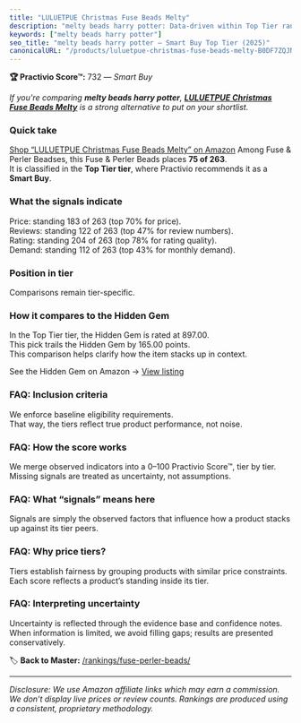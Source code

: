 ```yaml
---
title: "LULUETPUE Christmas Fuse Beads Melty"
description: "melty beads harry potter: Data-driven within Top Tier ranking using the Practivio Score™. Positioned by quality, value, demand, findability, momentum."
keywords: ["melty beads harry potter"]
seo_title: "melty beads harry potter — Smart Buy Top Tier (2025)"
canonicalURL: "/products/luluetpue-christmas-fuse-beads-melty-B0DF7ZQJNB/"
---
```


**🏆 Practivio Score™:** 732 — _Smart Buy_


*If you're comparing **melty beads harry potter**, **[LULUETPUE Christmas Fuse Beads Melty](https://www.amazon.com/dp/B0DF7ZQJNB?tag=practivio-20)** is a strong alternative to put on your shortlist.*
### Quick take
[Shop “LULUETPUE Christmas Fuse Beads Melty” on Amazon](https://www.amazon.com/dp/B0DF7ZQJNB?tag=practivio-20)
Among Fuse & Perler Beadses, this Fuse & Perler Beads places **75 of 263**.  
It is classified in the **Top Tier tier**, where Practivio recommends it as a **Smart Buy**.

### What the signals indicate
Price: standing 183 of 263 (top 70% for price).  
Reviews: standing 122 of 263 (top 47% for review numbers).  
Rating: standing 204 of 263 (top 78% for rating quality).  
Demand: standing 112 of 263 (top 43% for monthly demand).

### Position in tier
Comparisons remain tier-specific.

### How it compares to the Hidden Gem
In the Top Tier tier, the Hidden Gem is rated at 897.00.  
This pick trails the Hidden Gem by 165.00 points.  
This comparison helps clarify how the item stacks up in context.  

See the Hidden Gem on Amazon → [View listing](https://www.amazon.com/dp/B000ZDME7Y?tag=practivio-20)

### FAQ: Inclusion criteria
We enforce baseline eligibility requirements.  
That way, the tiers reflect true product performance, not noise.

### FAQ: How the score works
We merge observed indicators into a 0–100 Practivio Score™, tier by tier.  
Missing signals are treated as uncertainty, not assumptions.

### FAQ: What “signals” means here
Signals are simply the observed factors that influence how a product stacks up against its tier peers.

### FAQ: Why price tiers?
Tiers establish fairness by grouping products with similar price constraints.  
Each score reflects a product’s standing inside its tier.

### FAQ: Interpreting uncertainty
Uncertainty is reflected through the evidence base and confidence notes.  
When information is limited, we avoid filling gaps; results are presented conservatively.


🏷️ **Back to Master:** [/rankings/fuse-perler-beads/](/rankings/fuse-perler-beads/)

---
_Disclosure: We use Amazon affiliate links which may earn a commission. We don’t display live prices or review counts. Rankings are produced using a consistent, proprietary methodology._
